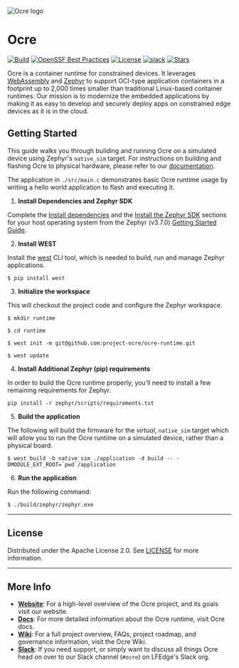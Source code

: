 ![Ocre logo](ocre_logo.jpg "Ocre")
# Ocre
[![Build](https://github.com/project-ocre/ocre-runtime/actions/workflows/build.yml/badge.svg)](https://github.com/project-ocre/ocre-runtime/actions/workflows/build.yml)
[![OpenSSF Best Practices](https://www.bestpractices.dev/projects/9691/badge)](https://www.bestpractices.dev/projects/9691)
[![License](https://img.shields.io/github/license/project-ocre/ocre-runtime?color=blue)](LICENSE)
[![slack](https://img.shields.io/badge/slack-ocre-brightgreen.svg?logo=slack)](https://lfedge.slack.com/archives/C07F190CC3X)
[![Stars](https://img.shields.io/github/stars/project-ocre/ocre-runtime?style=social)](Stars)

Ocre is a container runtime for constrained devices. It leverages [WebAssembly](https://www.webassembly.org) and [Zephyr](https://www.zephyrproject.org/) to support OCI-type application containers in a footprint up to 2,000 times smaller than traditional Linux-based container runtimes. Our mission is to modernize the embedded applications by making it as easy to develop and securely deploy apps on constrained edge devices as it is in the cloud.

## Getting Started 
This guide walks you through building and running Ocre on a simulated device using Zephyr's `native_sim` target. For instructions on building and flashing Ocre to physical hardware, please refer to our [documentation](https://docs.project-ocre.org/quickstart/firmware/hardware/).

The application in `./src/main.c` demonstrates basic Ocre runtime usage by writing a hello world application to flash and executing it.


1. **Install Dependencies and Zephyr SDK**

Complete the [Install dependencies](https://docs.zephyrproject.org/3.7.0/develop/getting_started/index.html#install-dependencies) and the [Install the Zephyr SDK](https://docs.zephyrproject.org/3.7.0/develop/getting_started/index.html#install-the-zephyr-sdk) sections for your host operating system from the Zephyr (v3.7.0) [Getting Started Guide](https://docs.zephyrproject.org/3.7.0/develop/getting_started/index.html#getting-started-guide). 

2. **Install WEST**

Install the [west](https://docs.zephyrproject.org/latest/develop/west/index.html) CLI tool, which is needed to build, run and manage Zephyr applications.

```
$ pip install west
```

3. **Initialize the workspace**

This will checkout the project code and configure the Zephyr workspace.
```
$ mkdir runtime

$ cd runtime

$ west init -m git@github.com:project-ocre/ocre-runtime.git

$ west update
```

4. **Install Additional Zephyr (pip) requirements**

In order to build the Ocre runtime properly, you'll need to install a few remaining requirements for Zephyr.

```
pip install -r zephyr/scripts/requirements.txt
```

5. **Build the application**

The following will build the firmware for the *virtual*, `native_sim` target which will allow you to run the Ocre runtime on a simulated device, rather than a physical board.
```
$ west build -b native_sim ./application -d build -- -DMODULE_EXT_ROOT=`pwd`/application
```
6. **Run the application**

Run the following command:
```
$ ./build/zephyr/zephyr.exe
```

---
## License
Distributed under the Apache License 2.0. See [LICENSE](https://github.com/project-ocre/ocre-runtime/blob/main/LICENSE) for more information.

---
## More Info
* **[Website](https://lfedge.org/projects/ocre/)**: For a high-level overview of the Ocre project, and its goals visit our website.
* **[Docs](https://docs.project-ocre.org/)**: For more detailed information about the Ocre runtime, visit Ocre docs.
* **[Wiki](https://lf-edge.atlassian.net/wiki/spaces/OCRE/overview?homepageId=14909442)**: For a full project overview, FAQs, project roadmap, and governance information, visit the Ocre Wiki.
* **[Slack](https://lfedge.slack.com/archives/C07F190CC3X)**: If you need support, or simply want to discuss all things Ocre head on over to our Slack channel (`#ocre`) on LFEdge's Slack org.